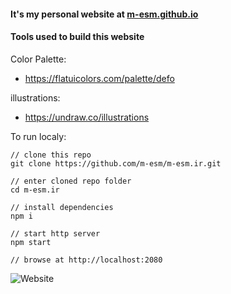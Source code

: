 #### It's my personal website at [m-esm.github.io](https://m-esm.github.io)




#### Tools used to build this website
Color Palette:
* https://flatuicolors.com/palette/defo


illustrations:
* https://undraw.co/illustrations
 


To run localy:
```
// clone this repo
git clone https://github.com/m-esm/m-esm.ir.git

// enter cloned repo folder
cd m-esm.ir

// install dependencies
npm i

// start http server
npm start

// browse at http://localhost:2080

```


![Website](https://raw.githubusercontent.com/m-esm/m-esm.ir/master/readme.png " ")
